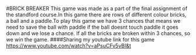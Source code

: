 #BRICK BREAKER
This game was made as a part of the final assignment of the standford course.In this game there are rows of different colour bricks, 
a ball and a paddle.To play this game we have 3 chances that means we need to save the ball with paddle if the ball doesnt touch paddle 
it goes down and we lose a chance. If all the bricks are broken within 3 chances, so we win the game.
####Sharing my youtube link for this game
https://www.youtube.com/watch?v=aPsuCFv5vBI&t
